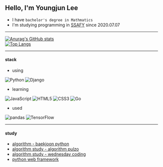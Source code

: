 ## Hello, I'm Youngjun Lee

- I have `bachelor's degree in Mathmatics`
- I'm studying programming in [SSAFY](https://www.ssafy.com/) since 2020.07.07

----
[![Anurag's GitHub stats](https://github-readme-stats.vercel.app/api?username=mintropy)](https://github.com/anuraghazra/github-readme-stats) <br>
[![Top Langs](https://github-readme-stats.vercel.app/api/top-langs/?username=mintropy)](https://github.com/anuraghazra/github-readme-stats) <br>
<!-- [![Solved.ac 프로필](http://mazassumnida.wtf/api/generate_badge?boj=mintropy)](https://solved.ac/mintropy) -->

----
#### stack
- using

![Python](https://img.shields.io/badge/Python-3776AB.svg?&style=for-the-badge&logo=Python&logoColor=white)
![Django](https://img.shields.io/badge/Django-092E20.svg?&style=for-the-badge&logo=Django&logoColor=white)

- learning

![JavaScript](https://img.shields.io/badge/JavaScript-F7DF1E.svg?&style=for-the-badge&logo=JavaScript&logoColor=white)
![HTML5](https://img.shields.io/badge/HTML5-E34F26.svg?&style=for-the-badge&logo=HTML5&logoColor=white)
![CSS3](https://img.shields.io/badge/CSS3-1572B6.svg?&style=for-the-badge&logo=CSS3&logoColor=white)
![Go](https://img.shields.io/badge/Go-00ADD8.svg?&style=for-the-badge&logo=Go&logoColor=white)

- used

![pandas](https://img.shields.io/badge/pandas-150458.svg?&style=for-the-badge&logo=pandas&logoColor=white)
![TensorFlow](https://img.shields.io/badge/TensorFlow-FF6F00.svg?&style=for-the-badge&logo=TensorFlow&logoColor=white)

----
#### study
- [algorithm - baekjoon python](https://github.com/mintropy/baekjoon_py)
- [algorithm study - algorithm pulzo](https://github.com/mintropy/algorithm_pulzo)
- [algorithm study - wednesday coding](https://github.com/myejin/ALGO_STUDY_123)
- [python web framework](https://github.com/mintropy/Python-web-framework)


